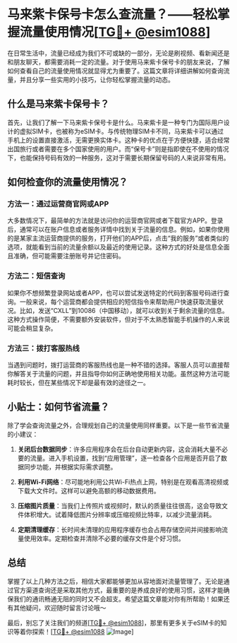 # 马来紫卡保号卡怎么查流量？——轻松掌握流量使用情况[[TG💪+ @esim1088](https://t.me/s/esim1088)]

在日常生活中，流量已经成为我们不可或缺的一部分，无论是刷视频、看新闻还是和朋友聊天，都需要消耗一定的流量。对于使用马来紫卡保号卡的朋友来说，了解如何查看自己的流量使用情况就显得尤为重要了。这篇文章将详细讲解如何查询流量，并且分享一些实用的小技巧，让你轻松掌握流量的动态。

## 什么是马来紫卡保号卡？

首先，让我们了解一下马来紫卡保号卡是什么。马来紫卡是一种专门为国际用户设计的虚拟SIM卡，也被称为eSIM卡。与传统物理SIM卡不同，马来紫卡可以通过手机上的设置直接激活，无需更换实体卡。这种卡的优点在于方便快捷，适合经常出国旅行或者需要在多个国家使用的用户。而“保号卡”则是指即使在不使用的情况下，也能保持号码有效的一种服务，这对于需要长期保留号码的人来说非常有用。

## 如何检查你的流量使用情况？

### 方法一：通过运营商官网或APP

大多数情况下，最简单的方法就是访问你的运营商官网或者下载官方APP。登录后，通常可以在账户信息或者服务详情中找到关于流量的信息。例如，如果你使用的是某家主流运营商提供的服务，打开他们的APP后，点击“我的服务”或者类似的选项，就能看到当前的流量余额以及最近的使用记录。这种方式的好处是信息全面且准确，但可能需要注册账号并记住密码。

### 方法二：短信查询

如果你不想频繁登录网站或者APP，也可以尝试发送特定的代码到客服号码进行查询。一般来说，每个运营商都会提供相应的短信指令来帮助用户快速获取流量状况。比如，发送“CXLL”到10086（中国移动），就可以收到关于剩余流量的信息。这种方式操作简便，不需要额外安装软件，但对于不太熟悉智能手机操作的人来说可能会稍显复杂。

### 方法三：拨打客服热线

当遇到问题时，拨打运营商的客服热线也是一种不错的选择。客服人员可以直接帮你解答关于流量的问题，并且指导你如何正确地使用相关功能。虽然这种方法可能耗时较长，但在某些情况下却是最有效的途径之一。

## 小贴士：如何节省流量？

除了学会查询流量之外，合理规划自己的流量使用同样重要。以下是一些节省流量的小建议：

1. **关闭后台数据同步**：许多应用程序会在后台自动更新内容，这会消耗大量不必要的流量。进入手机设置，找到“应用管理”，逐一检查各个应用是否开启了数据同步功能，并根据实际需求调整。
   
2. **利用Wi-Fi网络**：尽可能地利用公共Wi-Fi热点上网，特别是在观看高清视频或下载大文件时。这样可以避免高额的移动数据费用。

3. **压缩图片质量**：当我们上传照片或视频时，默认的质量往往很高，这会导致文件体积增大。试着降低图片分辨率或压缩视频比特率，以减少流量消耗。

4. **定期清理缓存**：长时间未清理的应用程序缓存也会占用存储空间并间接影响流量使用效率。定期检查并清除不必要的缓存文件是个好习惯。

## 总结

掌握了以上几种方法之后，相信大家都能够更加从容地面对流量管理了。无论是通过官方渠道查询还是采取其他方式，最重要的是养成良好的使用习惯，这样才能确保我们的通讯畅通无阻的同时又不会超支。希望这篇文章能对你有所帮助！如果还有其他疑问，欢迎随时留言讨论哦～

最后，别忘了关注我们的频道[[TG💪+ @esim1088](https://t.me/s/esim1088)]，那里有更多关于eSIM卡的知识等着你探索！[[TG💪+ @esim1088](https://t.me/s/esim1088) ![Image](https://i.postimg.cc/4NQfJmqS/Snipaste-2025-05-13-00-14-12.png)]
